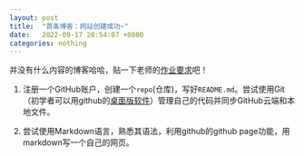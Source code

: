 ```yaml
---
layout: post
title:  "首条博客：网站创建成功~"
date:   2022-09-17 20:54:07 +0800
categories: nothing
---
```

并没有什么内容的博客哈哈，贴一下老师的[作业要求](https://book.ncrnalab.org/teaching/getting-started)吧！

1. 注册一个GitHub账户，创建一个`repo`(仓库)，写好`README.md`。尝试使用Git（初学者可以用github的[桌面版软件](https://desktop.github.com/)）管理自己的代码并同步GitHub云端和本地文件。

2. 尝试使用Markdown语言，熟悉其语法，利用github的github page功能，用markdown写一个自己的网页。
